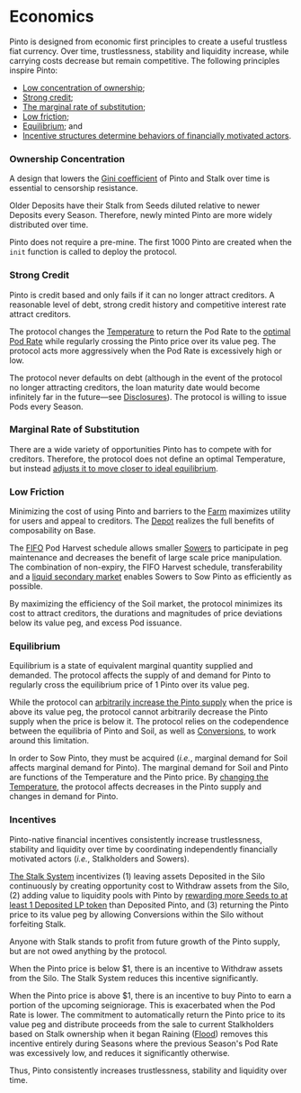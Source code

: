 # Economics

Pinto is designed from economic first principles to create a useful trustless fiat currency. Over time, trustlessness, stability and liquidity increase, while carrying costs decrease but remain competitive. The following principles inspire Pinto:

* [Low concentration of ownership](economics.md#ownership-concentration);
* [Strong credit](economics.md#strong-credit);
* [The marginal rate of substitution](economics.md#marginal-rate-of-substitution);
* [Low friction](economics.md#low-friction);
* [Equilibrium](economics.md#equilibrium); and
* [Incentive structures determine behaviors of financially motivated actors](economics.md#incentives).

### Ownership Concentration <a href="#ownership-concentration" id="ownership-concentration"></a>

A design that lowers the [Gini coefficient](https://en.wikipedia.org/wiki/Gini_coefficient) of Pinto and Stalk over time is essential to censorship resistance.

Older Deposits have their Stalk from Seeds diluted relative to newer Deposits every Season. Therefore, newly minted Pinto are more widely distributed over time.

Pinto does not require a pre-mine. The first 1000 Pinto are created when the `init` function is called to deploy the protocol.

### Strong Credit <a href="#strong-credit" id="strong-credit"></a>

Pinto is credit based and only fails if it can no longer attract creditors. A reasonable level of debt, strong credit history and competitive interest rate attract creditors.

The protocol changes the [Temperature](../peg-maintenance/temperature.md) to return the Pod Rate to the [optimal Pod Rate](../peg-maintenance/overview.md#debt-level) while regularly crossing the Pinto price over its value peg. The protocol acts more aggressively when the Pod Rate is excessively high or low.

The protocol never defaults on debt (although in the event of the protocol no longer attracting creditors, the loan maturity date would become infinitely far in the future—see [Disclosures](../resources/disclosures.md)). The protocol is willing to issue Pods every Season.

### Marginal Rate of Substitution <a href="#marginal-rate-of-substitution" id="marginal-rate-of-substitution"></a>

There are a wide variety of opportunities Pinto has to compete with for creditors. Therefore, the protocol does not define an optimal Temperature, but instead [adjusts it to move closer to ideal equilibrium](../peg-maintenance/overview.md#ideal-equilibrium).

### Low Friction <a href="#low-friction" id="low-friction"></a>

Minimizing the cost of using Pinto and barriers to the [Farm](broken-reference) maximizes utility for users and appeal to creditors. The [Depot](../farm/toolshed/depot.md) realizes the full benefits of composability on Base.

The [FIFO](../resources/glossary.md#fifo) Pod Harvest schedule allows smaller [Sowers](../farm/field.md) to participate in peg maintenance and decreases the benefit of large scale price manipulation. The combination of non-expiry, the FIFO Harvest schedule, transferability and a [liquid secondary market](../farm/toolshed/pod-market.md) enables Sowers to Sow Pinto as efficiently as possible.

By maximizing the efficiency of the Soil market, the protocol minimizes its cost to attract creditors, the durations and magnitudes of price deviations below its value peg, and excess Pod issuance.

### Equilibrium <a href="#equilibrium" id="equilibrium"></a>

Equilibrium is a state of equivalent marginal quantity supplied and demanded. The protocol affects the supply of and demand for Pinto to regularly cross the equilibrium price of 1 Pinto over its value peg.

While the protocol can [arbitrarily increase the Pinto supply](../peg-maintenance/overview.md#bean-supply) when the price is above its value peg, the protocol cannot arbitrarily decrease the Pinto supply when the price is below it. The protocol relies on the codependence between the equilibria of Pinto and Soil, as well as [Conversions](../peg-maintenance/convert.md), to work around this limitation.

In order to Sow Pinto, they must be acquired (_i.e._, marginal demand for Soil affects marginal demand for Pinto). The marginal demand for Soil and Pinto are functions of the Temperature and the Pinto price. By [changing the Temperature](../peg-maintenance/temperature.md), the protocol affects decreases in the Pinto supply and changes in demand for Pinto.

### Incentives <a href="#incentives" id="incentives"></a>

Pinto-native financial incentives consistently increase trustlessness, stability and liquidity over time by coordinating independently financially motivated actors (_i.e._, Stalkholders and Sowers).

[The Stalk System](../farm/silo.md#the-stalk-system) incentivizes (1) leaving assets Deposited in the Silo continuously by creating opportunity cost to Withdraw assets from the Silo, (2) adding value to liquidity pools with Pinto by [rewarding more Seeds to at least 1 Deposited LP token](../peg-maintenance/crop-ratio.md) than Deposited Pinto, and (3) returning the Pinto price to its value peg by allowing Conversions within the Silo without forfeiting Stalk.

Anyone with Stalk stands to profit from future growth of the Pinto supply, but are not owed anything by the protocol.

When the Pinto price is below $1, there is an incentive to Withdraw assets from the Silo. The Stalk System reduces this incentive significantly.

When the Pinto price is above $1, there is an incentive to buy Pinto to earn a portion of the upcoming seigniorage. This is exacerbated when the Pod Rate is lower. The commitment to automatically return the Pinto price to its value peg and distribute proceeds from the sale to current Stalkholders based on Stalk ownership when it began Raining ([Flood](../peg-maintenance/flood.md)) removes this incentive entirely during Seasons where the previous Season's Pod Rate was excessively low, and reduces it significantly otherwise.

Thus, Pinto consistently increases trustlessness, stability and liquidity over time.
